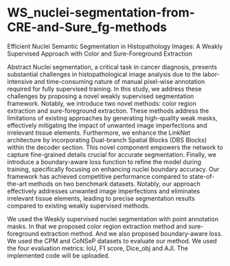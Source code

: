 # WS_nuclei-segmentation-from-CRE-and-Sure_fg-methods
Efficient Nuclei Semantic Segmentation in Histopathology Images: A Weakly Supervised Approach with Color and Sure-Foreground Extraction

Abstract
Nuclei segmentation, a critical task in cancer diagnosis, presents substantial challenges in histopathological image analysis due to the
labor-intensive and time-consuming nature of manual pixel-wise annotation required for fully supervised training. In this study,
we address these challenges by proposing a novel weakly supervised segmentation framework. Notably, we introduce two novel
methods: color region extraction and sure-foreground extraction. These methods address the limitations of existing approaches
by generating high-quality weak masks, effectively mitigating the impact of unwanted image imperfections and irrelevant tissue
elements. Furthermore, we enhance the LinkNet architecture by incorporating Dual-branch Spatial Blocks (DBS Blocks) within the
decoder section. This novel component empowers the network to capture fine-grained details crucial for accurate segmentation.
Finally, we introduce a boundary-aware loss function to refine the model during training, specifically focusing on enhancing nuclei
boundary accuracy. Our framework has achieved competitive performance compared to state-of-the-art methods on two benchmark
datasets. Notably, our approach effectively addresses unwanted image imperfections and eliminates irrelevant tissue elements,
leading to precise segmentation results compared to existing weakly supervised methods.



We used the Weakly supervised nuclei segmentation with point annotation masks. In that we proposed color region extraction method and sure-foreground extraction method. And we also proposed boundary-aware loss.
We used the CPM and CoNSeP datasets to evaluate our method.
We used the four evaluation metrics: IoU, F1 score, Dice_obj and AJI.
The implemented code will be uploaded.
